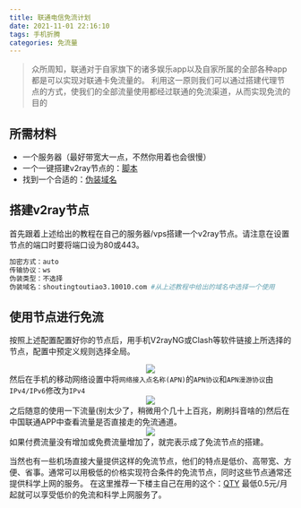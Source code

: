 ```yaml
---
title: 联通电信免流计划
date: 2021-11-01 22:16:10
tags: 手机折腾
categories: 免流量
---
```

>众所周知，联通对于自家旗下的诸多娱乐app以及自家所属的全部各种app都是可以实现对联通卡免流量的。
>利用这一原则我们可以通过搭建代理节点的方式，使我们的全部流量使用都经过联通的免流渠道，从而实现免流的目的

## 所需材料

* 一个服务器（最好带宽大一点，不然你用着也会很慢）
* 一个一键搭建v2ray节点的：[脚本](https://v2raytech.com/centos-one-click-install-v2ray/)
* 找到一个合适的：[伪装域名](https://www.qtyunblog.com/index.php/2021/08/21/%e4%b8%89%e7%bd%91%e5%85%a8%e5%9b%bd%e5%85%8d%e6%b5%81%e6%b7%b7%e6%b7%86%e5%8f%82%e8%80%83/)

## 搭建v2ray节点

首先跟着上述给出的教程在自己的服务器/vps搭建一个v2ray节点。请注意在设置节点的端口时要将端口设为80或443。

```bash
加密方式：auto
传输协议：ws
伪装类型：不选择
伪装域名：shoutingtoutiao3.10010.com #从上述教程中给出的域名中选择一个使用
```
## 使用节点进行免流
按照上述配置配置好你的节点后，用手机V2rayNG或Clash等软件链接上所选择的节点，配置中预定义规则选择全局。
<center>
<a target="_blank" rel="noopener" href="https://www.qtyunblog.com/wp-content/uploads/2021/08/98a6098e5317c1a.jpg" data-fancybox="images" data-caption="插图"><img src="https://www.qtyunblog.com/wp-content/uploads/2021/08/98a6098e5317c1a.jpg" /></a>
</center>
然后在手机的移动网络设置中将<code>网络接入点名称(APN)</code>的<code>APN协议</code>和<code>APN漫游协议</code>由<code>IPv4/IPv6</code>修改为<code>IPv4</code>
<center>
<a target="_blank" rel="noopener" href="https://www.qtyunblog.com/wp-content/uploads/2021/08/feed044b7ab9224.jpg" data-fancybox="images" data-caption="插图"><img src="https://www.qtyunblog.com/wp-content/uploads/2021/08/feed044b7ab9224.jpg" /></a>
</center>
之后随意的使用一下流量(别太少了，稍微用个几十上百兆，刷刷抖音啥的)然后在中国联通APP中查看流量是否直接走的免流通道。
<center>
<a target="_blank" rel="noopener" href="https://my-selves-cloud.vercel.app/images/2021/11/01/Screenshot_20211101225318.png" data-fancybox="images" data-caption="Screenshot_20211101225318.png"><img src="https://my-selves-cloud.vercel.app/images/2021/11/01/Screenshot_20211101225318.png" /></a>
</center>
如果付费流量没有增加或免费流量增加了，就完表示成了免流节点的搭建。

当然也有一些机场直接大量提供这样的免流节点，他们的特点是低价、高带宽、方便、省事。通常可以用极低的价格实现符合条件的免流节点，同时这些节点通常还提供科学上网的服务。
在这里推荐一下楼主自己在用的这个：[QTY](https://www.qtycloud.xyz/auth/register?code=Lm02) 最低0.5元/月起就可以享受低价的免流和科学上网服务了。
